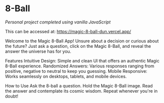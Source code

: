 # 8-Ball

_Personal project completed using vanilla JavaScript_

This can be accessed at:
https://magic-8-ball-dun.vercel.app/

Welcome to the Magic 8-Ball App! Unsure about a decision or curious about the future? Just ask a question, click on the Magic 8-Ball, and reveal the answer the universe has for you.

Features
Intuitive Design: Simple and clean UI that offers an authentic Magic 8-Ball experience.
Randomized Answers: Various responses ranging from positive, negative to neutral to keep you guessing.
Mobile Responsive: Works seamlessly on desktops, tablets, and mobile devices.

How to Use
Ask the 8-ball a question.
Hold the Magic 8-Ball image.
Read the answer and contemplate its cosmic wisdom.
Repeat whenever you're in doubt!
